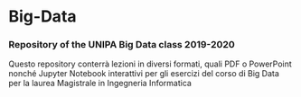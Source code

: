 # Big-Data
### Repository of the UNIPA Big Data class 2019-2020

Questo repository conterrà lezioni in diversi formati, quali PDF o PowerPoint nonché Jupyter Notebook interattivi per gli esercizi del corso di Big Data per la laurea Magistrale in Ingegneria Informatica
 